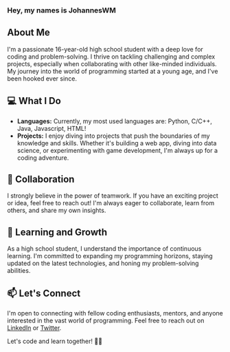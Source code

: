 ### Hey, my names is JohannesWM

## About Me

I'm a passionate 16-year-old high school student with a deep love for coding and problem-solving. I thrive on tackling challenging and complex projects, especially when collaborating with other like-minded individuals. My journey into the world of programming started at a young age, and I've been hooked ever since.

## 💻 What I Do

- **Languages:** Currently, my most used languages are: Python, C/C++, Java, Javascript, HTML!
- **Projects:** I enjoy diving into projects that push the boundaries of my knowledge and skills. Whether it's building a web app, diving into data science, or experimenting with game development, I'm always up for a coding adventure.

## 🤝 Collaboration

I strongly believe in the power of teamwork. If you have an exciting project or idea, feel free to reach out! I'm always eager to collaborate, learn from others, and share my own insights.

## 🌱 Learning and Growth

As a high school student, I understand the importance of continuous learning. I'm committed to expanding my programming horizons, staying updated on the latest technologies, and honing my problem-solving abilities.

## 📫 Let's Connect

I'm open to connecting with fellow coding enthusiasts, mentors, and anyone interested in the vast world of programming. Feel free to reach out on [LinkedIn](#) or [Twitter](#).

Let's code and learn together! 🚀✨
